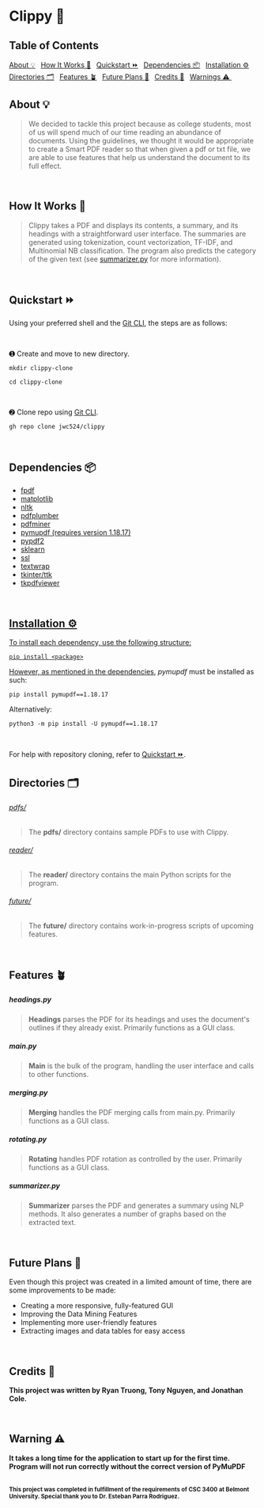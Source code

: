 <h1>Clippy 🔎 </h3>


<h2 id="contents">Table of Contents</h2>
<span><a href=#about>About 💡</a>&ensp;</span>
<span><a href=#how>How It Works 📖</a>&ensp;</span>
<span><a href=#quickstart>Quickstart ⏩</a>&ensp;</span>
<span><a href=#dependencies>Dependencies 📦</a>&ensp;</span>
<span><a href=#installation>Installation ⚙️</a>&ensp;</span>
<br>
<span><a href=#directories>Directories 🗂</a>&ensp;</span>
<span><a href=#features>Features 🪴</a>&ensp;</span>
<span><a href=#features>Future Plans 🔮</a>&ensp;</span>
<span><a href=#features>Credits 📜</a>&ensp;</span>
<span><a href=#warnings>Warnings ⚠ </a>&ensp;</span>


<br>

<h2 id=about>About 💡</h2>

> We decided to tackle this project because as college students, most of us will spend much of our time reading an abundance of documents. Using the guidelines, we thought it would be appropriate to create a Smart PDF reader so that when given a pdf or txt file, we are able to use features that help us understand the document to its full effect.

<br>

<h2 id=how>How It Works 📖</h2>

> Clippy takes a PDF and displays its contents, a summary, and its headings with a straightforward user interface.
> The summaries are generated using tokenization, count vectorization, TF-IDF, and Multinomial NB classification.
> The program also predicts the category of the given text
> (see [summarizer.py](https://github.com/jwc524/CLIPPY/blob/master/reader/summarizer.py) for more information).

<br>

<h2 id=quickstart>Quickstart ⏩</h2>

Using your preferred shell and the [Git CLI](https://cli.github.com/), the steps are as follows:

<br>

➊ Create and move to new directory.

```
mkdir clippy-clone
```

```
cd clippy-clone
```

<br>

➋ Clone repo using [Git CLI](https://cli.github.com/).

```
gh repo clone jwc524/clippy
```

<br>

<h2 id=dependencies>Dependencies 📦 </h2>
<ul>
  <li><a href=https://pypi.org/project/fpdf/ target="_blank" rel="noopener noreferrer" >fpdf</li>
  <li><a href=https://pypi.org/project/matplotlib/ target="_blank" rel="noopener noreferrer" >matplotlib</li>
  <li><a href=https://pypi.org/project/nltk/ target="_blank" rel="noopener noreferrer" >nltk</li>
  <li><a href=https://github.com/jsvine/pdfplumber/ target="_blank" rel="noopener noreferrer" >pdfplumber</li>
  <li><a href=https://pypi.org/project/pdfminer/ target="_blank" rel="noopener noreferrer" >pdfminer</li>
  <li><a href=https://pypi.org/project/PyMuPDF target="_blank" rel="noopener noreferrer" >pymupdf (requires version 1.18.17)</li>
  <li><a href=https://pypi.org/project/PyPDF2/ target="_blank" rel="noopener noreferrer" >pypdf2</li>
  <li><a href=https://pypi.org/project/sklearn/ target="_blank" rel="noopener noreferrer" >sklearn</li>
  <li><a href=https://pypi.org/project/ssl/>ssl</li>
  <li><a href=https://docs.python.org/3/library/textwrap.html>textwrap</li>
  <li><a href=https://docs.python.org/3/library/tkinter.html/ target="_blank" rel="noopener noreferrer"/>tkinter/ttk</li>
  <li><a href=https://pypi.org/project/tkPDFViewer/ target="_blank" rel="noopener noreferrer">tkpdfviewer</li>
</ul>

<br>

<h2 id=installation>Installation ⚙️ </h4>
<p>To install each dependency, use the following structure:</p>

```
pip install <package>
```

However, as mentioned in the [dependencies](#dependencies), *pymupdf* must be installed as such:

```
pip install pymupdf==1.18.17
```
Alternatively:
```
python3 -m pip install -U pymupdf==1.18.17
```

<br>

For help with repository cloning, refer to [Quickstart ⏩](#quickstart).

<h2 id=directories>Directories 🗂</h2>
<h6><a href=https://github.com/jwc524/clippy/tree/master/pdfs>pdfs/</a></h6>

> The **pdfs/** directory contains sample PDFs to use with Clippy.

<h6><a href=https://github.com/jwc524/clippy/tree/master/reader>reader/</a></h6>

> The **reader/** directory contains the main Python scripts for the program.

<h6><a href=https://github.com/jwc524/clippy/tree/master/future>future/</a></h6>

> The **future/** directory contains work-in-progress scripts of upcoming features.

<br>

<h2 id=features>Features 🪴</h3>
<h5 id=headings>headings.py</h5>

> **Headings** parses the PDF for its headings and uses the document's outlines if they already exist. Primarily functions as a GUI class.

<h5 id=main>main.py</h5>

> **Main** is the bulk of the program, handling the user interface and calls to other functions.

<h5 id=merging>merging.py</h5>

> **Merging** handles the PDF merging calls from main.py. Primarily functions as a GUI class.

<h5 id=rotating>rotating.py</h5>

> **Rotating** handles PDF rotation as controlled by the user. Primarily functions as a GUI class.

<h5 id=summarizer>summarizer.py</h5>

> **Summarizer** parses the PDF and generates a summary using NLP methods. It also generates a number of graphs based on the extracted text.

<br>

<h2 id=future>Future Plans 🔮</h2>

Even though this project was created in a limited amount of time, there are some improvements to be made:
+ Creating a more responsive, fully-featured GUI
+ Improving the Data Mining Features
+ Implementing more user-friendly features
+ Extracting images and data tables for easy access

<br>

<h2 id=credits>Credits 📜</h2>

**This project was written by Ryan Truong, Tony Nguyen, and Jonathan Cole.**

<br>

<h2  id=warnings>Warning ⚠</h2>
<b>It takes a long time for the application to start up for the first time.</b>
<br>
<b>Program will not run correctly without the correct version of PyMuPDF</b>

<br>
<br>

<sub><b>This project was completed in fulfillment of the requirements of CSC 3400 at Belmont University. Special thank you to Dr. Esteban Parra Rodriguez.</b></sub>
